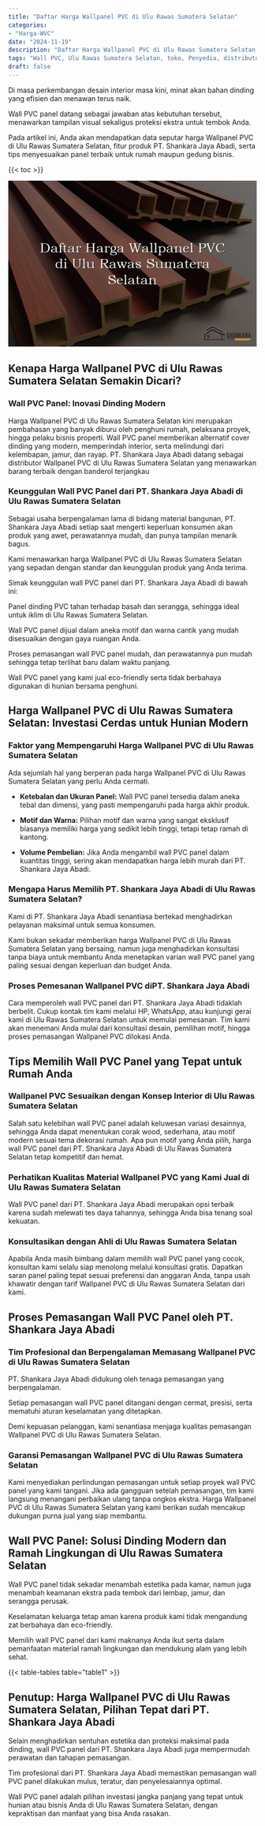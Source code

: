 ```yaml
---
title: "Daftar Harga Wallpanel PVC di Ulu Rawas Sumatera Selatan"
categories: 
- "Harga-WVC"
date: "2024-11-19"
description: "Daftar Harga Wallpanel PVC di Ulu Rawas Sumatera Selatan untuk tempat tinggal, office, serta toko. Produk unggulan, beragam motif, warna modern, beserta jasa pemasangan oleh tim berpengalaman dan garansi resmi!|Servis penyediaan Wallpanel PVC di Ulu Rawas Sumatera Selatan bagi keperluan tempat tinggal, kantor, maupun ritel, beserta produk berkualitas dan instalasi oleh tim berpengalaman serta garansi resmi.|Pilihan Wallpanel PVC di Ulu Rawas Sumatera Selatan yang terpercaya untuk tempat tinggal, perkantoran, dan gerai, bersama produk terbaik dan instalasi dikerjakan oleh tenaga ahli berpengalaman serta garansi resmi.|Penjualan Wallpanel PVC di Ulu Rawas Sumatera Selatan bagi tempat tinggal, perkantoran, serta toko, beserta material terbaik dan pemasangan dikerjakan oleh tenaga ahli ahli, disertai dengan jaminan resmi.}"
tags: "Wall PVC, Ulu Rawas Sumatera Selatan, toko, Penyedia, distributor"
draft: false
---
```


Di masa perkembangan desain interior masa kini, minat akan bahan dinding yang efisien dan menawan terus naik.

Wall PVC panel datang sebagai jawaban atas kebutuhan tersebut, menawarkan tampilan visual sekaligus proteksi ekstra untuk tembok Anda.

Pada artikel ini, Anda akan mendapatkan data seputar harga Wallpanel PVC di Ulu Rawas Sumatera Selatan, fitur produk PT. Shankara Jaya Abadi, serta tips menyesuaikan panel terbaik untuk rumah maupun gedung bisnis.

{{< toc >}}

![Daftar Harga Wallpanel PVC di Ulu Rawas Sumatera Selatan](/images/Harga-WVC/Daftar-Harga-Wallpanel-PVC-di-Ulu-Rawas-Sumatera-Selatan.png)


## Kenapa Harga Wallpanel PVC di Ulu Rawas Sumatera Selatan Semakin Dicari?

### Wall PVC Panel: Inovasi Dinding Modern

Harga Wallpanel PVC di Ulu Rawas Sumatera Selatan kini merupakan pembahasan yang banyak diburu oleh penghuni rumah, pelaksana proyek, hingga pelaku bisnis properti. Wall PVC panel memberikan alternatif cover dinding yang modern, memperindah interior, serta melindungi dari kelembapan, jamur, dan rayap. PT. Shankara Jaya Abadi datang sebagai distributor Wallpanel PVC di Ulu Rawas Sumatera Selatan yang menawarkan barang terbaik dengan banderol terjangkau

### Keunggulan Wall PVC Panel dari PT. Shankara Jaya Abadi di Ulu Rawas Sumatera Selatan

Sebagai usaha berpengalaman lama di bidang material bangunan, PT. Shankara Jaya Abadi setiap saat mengerti keperluan konsumen akan produk yang awet, perawatannya mudah, dan punya tampilan menarik bagus.

Kami menawarkan harga Wallpanel PVC di Ulu Rawas Sumatera Selatan yang sepadan dengan standar dan keunggulan produk yang Anda terima.

Simak keunggulan wall PVC panel dari PT. Shankara Jaya Abadi di bawah ini:

Panel dinding PVC tahan terhadap basah dan serangga, sehingga ideal untuk iklim di Ulu Rawas Sumatera Selatan.

Wall PVC panel dijual dalam aneka motif dan warna cantik yang mudah disesuaikan dengan gaya ruangan Anda.

Proses pemasangan wall PVC panel mudah, dan perawatannya pun mudah sehingga tetap terlihat baru dalam waktu panjang.

Wall PVC panel yang kami jual eco-friendly serta tidak berbahaya digunakan di hunian bersama penghuni.

## Harga Wallpanel PVC di Ulu Rawas Sumatera Selatan: Investasi Cerdas untuk Hunian Modern

### Faktor yang Mempengaruhi Harga Wallpanel PVC di Ulu Rawas Sumatera Selatan

Ada sejumlah hal yang berperan pada harga Wallpanel PVC di Ulu Rawas Sumatera Selatan yang perlu Anda cermati.

- **Ketebalan dan Ukuran Panel:** Wall PVC panel tersedia dalam aneka tebal dan dimensi, yang pasti mempengaruhi pada harga akhir produk.

- **Motif dan Warna:** Pilihan motif dan warna yang sangat eksklusif biasanya memiliki harga yang sedikit lebih tinggi, tetapi tetap ramah di kantong.

- **Volume Pembelian:** Jika Anda mengambil wall PVC panel dalam kuantitas tinggi, sering akan mendapatkan harga lebih murah dari PT. Shankara Jaya Abadi.

### Mengapa Harus Memilih PT. Shankara Jaya Abadi di Ulu Rawas Sumatera Selatan?

Kami di PT. Shankara Jaya Abadi senantiasa bertekad menghadirkan pelayanan maksimal untuk semua konsumen.

Kami bukan sekadar memberikan harga Wallpanel PVC di Ulu Rawas Sumatera Selatan yang bersaing, namun juga menghadirkan konsultasi tanpa biaya untuk membantu Anda menetapkan varian wall PVC panel yang paling sesuai dengan keperluan dan budget Anda.

### Proses Pemesanan Wallpanel PVC diPT. Shankara Jaya Abadi

Cara memperoleh wall PVC panel dari PT. Shankara Jaya Abadi tidaklah berbelit. Cukup kontak tim kami melalui HP, WhatsApp, atau kunjungi gerai kami di Ulu Rawas Sumatera Selatan untuk memulai pemesanan. Tim kami akan menemani Anda mulai dari konsultasi desain, pemilihan motif, hingga proses pemasangan Wallpanel PVC dilokasi Anda.

## Tips Memilih Wall PVC Panel yang Tepat untuk Rumah Anda

### Wallpanel PVC Sesuaikan dengan Konsep Interior di Ulu Rawas Sumatera Selatan

Salah satu kelebihan wall PVC panel adalah keluwesan variasi desainnya, sehingga Anda dapat menentukan corak wood, sederhana, atau motif modern sesuai tema dekorasi rumah. Apa pun motif yang Anda pilih, harga wall PVC panel dari PT. Shankara Jaya Abadi di Ulu Rawas Sumatera Selatan tetap kompetitif dan hemat.

### Perhatikan Kualitas Material Wallpanel PVC yang Kami Jual di Ulu Rawas Sumatera Selatan

Wall PVC panel dari PT. Shankara Jaya Abadi merupakan opsi terbaik karena sudah melewati tes daya tahannya, sehingga Anda bisa tenang soal kekuatan.

### Konsultasikan dengan Ahli di Ulu Rawas Sumatera Selatan

Apabila Anda masih bimbang dalam memilih wall PVC panel yang cocok, konsultan kami selalu siap menolong melalui konsultasi gratis. Dapatkan saran panel paling tepat sesuai preferensi dan anggaran Anda, tanpa usah khawatir dengan tarif Wallpanel PVC di Ulu Rawas Sumatera Selatan dari kami.

## Proses Pemasangan Wall PVC Panel oleh PT. Shankara Jaya Abadi

### Tim Profesional dan Berpengalaman Memasang Wallpanel PVC di Ulu Rawas Sumatera Selatan

PT. Shankara Jaya Abadi didukung oleh tenaga pemasangan yang berpengalaman.

Setiap pemasangan wall PVC panel ditangani dengan cermat, presisi, serta mematuhi aturan keselamatan yang ditetapkan.

Demi kepuasan pelanggan, kami senantiasa menjaga kualitas pemasangan Wallpanel PVC di Ulu Rawas Sumatera Selatan.

### Garansi Pemasangan Wallpanel PVC di Ulu Rawas Sumatera Selatan

Kami menyediakan perlindungan pemasangan untuk setiap proyek wall PVC panel yang kami tangani. Jika ada gangguan setelah pemasangan, tim kami langsung menangani perbaikan ulang tanpa ongkos ekstra. Harga Wallpanel PVC di Ulu Rawas Sumatera Selatan yang kami berikan sudah mencakup dukungan purna jual yang siap membantu.

## Wall PVC Panel: Solusi Dinding Modern dan Ramah Lingkungan di Ulu Rawas Sumatera Selatan

Wall PVC panel tidak sekadar menambah estetika pada kamar, namun juga menambah keamanan ekstra pada tembok dari lembap, jamur, dan serangga perusak.

Keselamatan keluarga tetap aman karena produk kami tidak mengandung zat berbahaya dan eco-friendly.

Memilih wall PVC panel dari kami maknanya Anda ikut serta dalam pemanfaatan material ramah lingkungan dan mendukung alam yang lebih sehat.

{{< table-tables table="table1" >}}

## Penutup: Harga Wallpanel PVC di Ulu Rawas Sumatera Selatan, Pilihan Tepat dari PT. Shankara Jaya Abadi

Selain menghadirkan sentuhan estetika dan proteksi maksimal pada dinding, wall PVC panel dari PT. Shankara Jaya Abadi juga mempermudah perawatan dan tahapan pemasangan.

Tim profesional dari PT. Shankara Jaya Abadi memastikan pemasangan wall PVC panel dilakukan mulus, teratur, dan penyelesaiannya optimal.

Wall PVC panel adalah pilihan investasi jangka panjang yang tepat untuk hunian atau bisnis Anda di Ulu Rawas Sumatera Selatan, dengan kepraktisan dan manfaat yang bisa Anda rasakan.